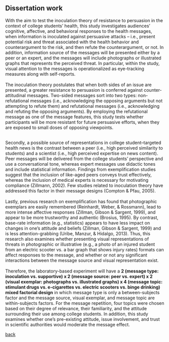 

## Dissertation work 

With the aim to test the inoculation theory of resistance to persuasion in the context of college students’ health, this study investigates audiences’ cognitive, affective, and behavioral responses to the health messages, when information is inoculated against persuasive attacks – i.e., present potential risk and threat associated with the health behavior and counterargument to the risk, and then refute the counterargument, or not. In addition, information source of the messages will be presented either by a peer or an expert, and the messages will include photographs or illustrated graphs that represents the perceived threat. In particular, within the study, visual attention to the messages is operationalized as eye-tracking measures along with self-reports.
<br><br>
The inoculation theory postulates that when both sides of an issue are presented, a greater resistance to persuasion is conferred against counter-attitudinal messages. Two-sided messages sort into two types: non-refutational messages (i.e., acknowledging the opposing arguments but not attempting to refute them) and refutational messages (i.e., acknowledging and refuting the opposing arguments). By employing the refutational message as one of the message features, this study tests whether participants will be more resistant for future persuasive efforts, when they are exposed to small doses of opposing viewpoints. <br><br>

Secondly, a possible source of representations in college student–targeted health news is the contrast between a peer (i.e., high perceived similarity to students) and a scientist (i.e., high perceived expertise on news content). Peer messages will be delivered from the college students’ perspective and use a conversational tone, whereas expert messages use didactic tones and include statistical information. Findings from exemplification studies suggest that the inclusion of like-aged peers conveys trust effectively, whereas the inclusion of medical experts is necessary for motivating compliance (Zillmann, 2002). Few studies related to inoculation theory have addressed this factor in their message designs (Compton & Pfau, 2005). 
<br><br>
Lastly, previous research on exemplification has found that photographic exemplars are easily remembered (Reinhardt, Weber, & Rossmann), lead to more intense affective responses (Zillman, Gibson & Sargent, 1999), and appear to be more trustworthy and authentic (Brosius, 1995). By contrast, base-rate information (e.g., statistics) appears to have less impact on changes in one’s attitude and beliefs (Zillman, Gibson & Sargent, 1999) and is less attention-grabbing (Uribe, Manzur, & Hidalgo, 2013). Thus, this research also examines whether presenting visual representations of threats in photographic or illustrative (e.g., a photo of an injured student from an electric scooter vs. a bar graph that shows injury rates) formats can affect responses to the message, and whether or not any significant interactions between the message source and visual representation exist. 
<br><br>
Therefore, the laboratory-based experiment will have a **2 (message type: inoculation vs. supportive) x 2 (message source: peer vs. expert) x 2 (visual exemplar: photographs vs. illustrated graphs) x 4 (message topic: stimulant drugs vs. e-cigarettes vs. electric scooters vs. binge drinking) mixed factorial design** in which message type is only a between-subjects factor and the message source, visual exemplar, and message topic are within-subjects factors. For the message repetition, four topics were chosen based on their degree of relevance, their familiarity, and the attitude surrounding their use among college students. In addition, this study examines whether one’s pre-existing attitude, issue involvement, and trust in scientific authorities would moderate the message effect. 


[back](./)



